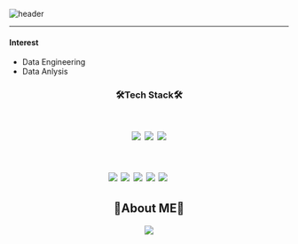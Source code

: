 ![header](https://capsule-render.vercel.app/api?type=waving&color=F1DDBF&height=300&section=header&text=Injeong%20Kim&fontSize=90&fontColor=525E75)
* * *
#### Interest #### 
* Data Engineering
* Data Anlysis

#### <h3 align="center">🛠Tech Stack🛠</h3>
<h1 align="center">
<img src="https://img.shields.io/badge/Python-3766AB?style=flat-square&logo=Python&logoColor=white"/></a>
<img src="https://img.shields.io/badge/Pandas-003B57?style=flat-square&logo=Pandas&logoColor=white"/></a>
<img src="https://img.shields.io/badge/Jupyter-EB5B00?style=flat-square&logo=Jupyter&logoColor=white"/></a>
<br/>
<h1 align="center">
<img src="https://img.shields.io/badge/ORACLE-E72929?style=flat-square&logo=ORACLE&logoColor=white"/></a>
<img src="https://img.shields.io/badge/MySQL-4479A1?style=flat-square&logo=MySQL&logoColor=white"/></a>
<img src="https://img.shields.io/badge/SQLite-003B57?style=flat-square&logo=SQLite&logoColor=white"/></a>
<img src="https://img.shields.io/badge/PostgreSQL-4169E1?style=flat-square&logo=PostgreSQL&logoColor=white"/></a>
<img src="https://img.shields.io/badge/Docker-2496ED?style=flat-square&logo=Docker&logoColor=white"/></a>
&nbsp; 
&nbsp; 
&nbsp; 

#### <h2 align="center">🌼About ME🌼</h2>
<h4 align="center"><a href="https://gentle-tuba-e1f.notion.site/Injeong-Kim-ad128e49ffa441eeac96bf7202bb1c59?pvs=4"><img src="https://img.shields.io/badge/Notion-000000?style=flat-square&logo=Notion&logoColor=white"/></a></h4>
&nbsp; 
&nbsp;
&nbsp;  

<!--
**kiki4510/kiki4510** is a ✨ _special_ ✨ repository because its `README.md` (this file) appears on your GitHub profile.

Here are some ideas to get you started:

- 🔭 I’m currently working on ...
- 🌱 I’m currently learning ...
- 👯 I’m looking to collaborate on ...
- 🤔 I’m looking for help with ...
- 💬 Ask me about ...
- 📫 How to reach me: ...
- 😄 Pronouns: ...
- ⚡ Fun fact: ...
-->
